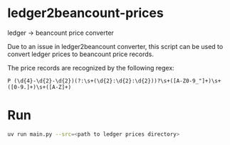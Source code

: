 # ledger2beancount-prices
ledger -> beancount price converter

Due to an issue in ledger2beancount converter, this script can be used to convert ledger prices to beancount price records.

The price records are recognized by the following regex:
```regex
P (\d{4}-\d{2}-\d{2})(?:\s+(\d{2}:\d{2}:\d{2}))?\s+([A-Z0-9_"]+)\s+([0-9.]+)\s+([A-Z]+)
```

# Run
```sh
uv run main.py --src=<path to ledger prices directory>
```
